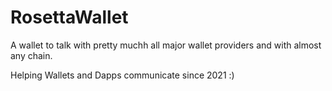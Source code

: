 # RosettaWallet
A wallet to talk with pretty muchh all major wallet providers and with almost any chain. 

Helping Wallets and Dapps communicate since 2021 :)
